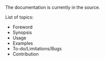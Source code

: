The documentation is currently in the source.

<p>List of topics:</p>
<ul>
<li>Foreword</li>
<li>Synopsis</li>
<li>Usage</li>
<li>Examples</li>
<li>To-do/Limitations/Bugs</li>
<li>Contribution</li>
</ul>
